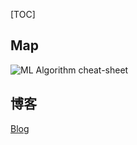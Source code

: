 [TOC]

## Map

![ML Algorithm cheat-sheet](http://scikit-learn.org/dev/_static/ml_map.png)


## 博客

[Blog](./blog.md)
